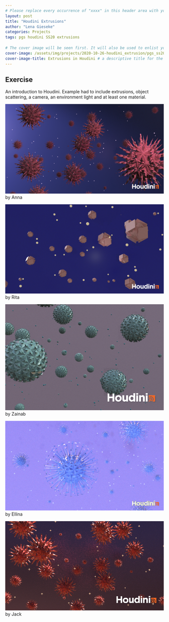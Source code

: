 ```yaml
---
# Please replace every occurrence of "xxxx" in this header area with your personal information.
layout: post
title: "Houdini Extrusions"
author: "Lena Gieseke"
categories: Projects
tags: pgs houdini SS20 extrusions

# The cover image will be seen first. It will also be used to enlist your project amonst others.
cover-image: /assets/img/projects/2020-10-26-houdini_extrusion/pgs_ss20_tutorial_01_nurmukhametova.png # choose your desired image file format — must be supported by web browsers — only one
cover-image-title: Extrusions in Houdini # a descriptive title for the image
---
```


## Exercise

An introduction to Houdini. Example had to include extrusions, object scattering, a camera, an environment light and at least one material.

![pgs_ss20_tutorial_01_tariq](/assets/img/projects/2020-10-26-houdini_extrusion/pgs_ss20_tutorial_01_eschenbacher.png)  
by Anna

![virusbolygo3](/assets/img/projects/2020-10-26-houdini_extrusion/virusbolygo3.png)  
by Rita

![pgs_ss20_tutorial_01_tariq](/assets/img/projects/2020-10-26-houdini_extrusion/pgs_ss20_tutorial_01_tariq.png)  
by Zainab

![pgs_ss20_tutorial_01_nurmukhametova](/assets/img/projects/2020-10-26-houdini_extrusion/pgs_ss20_tutorial_01_nurmukhametova.png)  
by Ellina

![pgs_ss20_tutorial_01_lai](/assets/img/projects/2020-10-26-houdini_extrusion/pgs_ss20_tutorial_01_lai.png)  
by Jack

